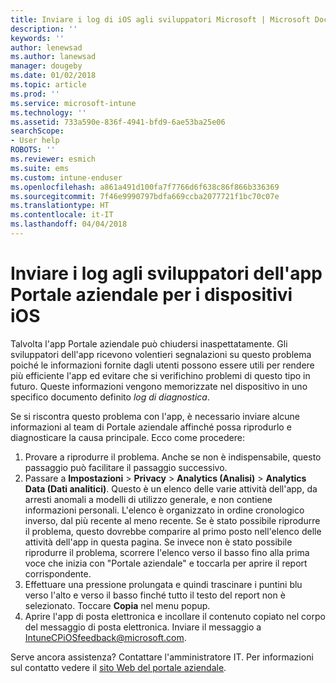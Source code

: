```yaml
---
title: Inviare i log di iOS agli sviluppatori Microsoft | Microsoft Docs
description: ''
keywords: ''
author: lenewsad
ms.author: lanewsad
manager: dougeby
ms.date: 01/02/2018
ms.topic: article
ms.prod: ''
ms.service: microsoft-intune
ms.technology: ''
ms.assetid: 733a590e-836f-4941-bfd9-6ae53ba25e06
searchScope:
- User help
ROBOTS: ''
ms.reviewer: esmich
ms.suite: ems
ms.custom: intune-enduser
ms.openlocfilehash: a861a491d100fa7f7766d6f638c86f866b336369
ms.sourcegitcommit: 7f46e9990797bdfa669ccba2077721f1bc70c07e
ms.translationtype: HT
ms.contentlocale: it-IT
ms.lasthandoff: 04/04/2018
---
```

# <a name="send-logs-to-the-company-portal-developers-for-ios-devices"></a>Inviare i log agli sviluppatori dell'app Portale aziendale per i dispositivi iOS

Talvolta l'app Portale aziendale può chiudersi inaspettatamente. Gli sviluppatori dell'app ricevono volentieri segnalazioni su questo problema poiché le informazioni fornite dagli utenti possono essere utili per rendere più efficiente l'app ed evitare che si verifichino problemi di questo tipo in futuro. Queste informazioni vengono memorizzate nel dispositivo in uno specifico documento definito _log di diagnostica_.

Se si riscontra questo problema con l'app, è necessario inviare alcune informazioni al team di Portale aziendale affinché possa riprodurlo e diagnosticare la causa principale. Ecco come procedere:

1.  Provare a riprodurre il problema. Anche se non è indispensabile, questo passaggio può facilitare il passaggio successivo.
2.  Passare a __Impostazioni__ > __Privacy__ > __Analytics (Analisi)__ > __Analytics Data (Dati analitici)__. Questo è un elenco delle varie attività dell'app, da arresti anomali a modelli di utilizzo generale, e non contiene informazioni personali. L'elenco è organizzato in ordine cronologico inverso, dal più recente al meno recente. Se è stato possibile riprodurre il problema, questo dovrebbe comparire al primo posto nell'elenco delle attività dell'app in questa pagina. Se invece non è stato possibile riprodurre il problema, scorrere l'elenco verso il basso fino alla prima voce che inizia con "Portale aziendale" e toccarla per aprire il report corrispondente.
3.  Effettuare una pressione prolungata e quindi trascinare i puntini blu verso l'alto e verso il basso finché tutto il testo del report non è selezionato. Toccare __Copia__ nel menu popup.
4.  Aprire l'app di posta elettronica e incollare il contenuto copiato nel corpo del messaggio di posta elettronica. Inviare il messaggio a <a href="mailto:IntuneCPiOSfeedback@microsoft.com?subject=My Company Portal App Closed Unexpectedly&body=Press and hold, then paste your copied Company Portal app logs here.">IntuneCPiOSfeedback@microsoft.com</a>.

Serve ancora assistenza? Contattare l'amministratore IT. Per informazioni sul contatto vedere il [sito Web del portale aziendale](https://portal.manage.microsoft.com#HelpDeskDialog).
